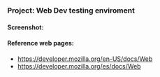 
### Project: Web Dev testing enviroment

#### Screenshot:

<p style= "align:center">
  
</p>


#### Reference web pages:

- https://developer.mozilla.org/en-US/docs/Web
- https://developer.mozilla.org/es/docs/Web
